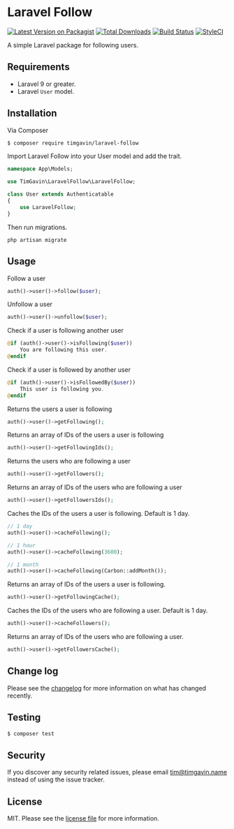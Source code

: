 # Laravel Follow

[![Latest Version on Packagist][ico-version]][link-packagist]
[![Total Downloads][ico-downloads]][link-downloads]
[![Build Status][ico-travis]][link-travis]
[![StyleCI][ico-styleci]][link-styleci]

A simple Laravel package for following users.

## Requirements
- Laravel 9 or greater.
- Laravel `User` model.

## Installation

Via Composer

``` bash
$ composer require timgavin/laravel-follow
```

Import Laravel Follow into your User model and add the trait.

```php
namespace App\Models;

use TimGavin\LaravelFollow\LaravelFollow;

class User extends Authenticatable
{
    use LaravelFollow;
}
```

Then run migrations.

```
php artisan migrate
```

## Usage

Follow a user
```php
auth()->user()->follow($user);
```

Unfollow a user
```php
auth()->user()->unfollow($user);
```

Check if a user is following another user
```php
@if (auth()->user()->isFollowing($user))
    You are following this user.
@endif
```

Check if a user is followed by another user
```php
@if (auth()->user()->isFollowedBy($user))
    This user is following you.
@endif
```

Returns the users a user is following
```php
auth()->user()->getFollowing();
```

Returns an array of IDs of the users a user is following
```php
auth()->user()->getFollowingIds();
```

Returns the users who are following a user
```php
auth()->user()->getFollowers();
```

Returns an array of IDs of the users who are following a user
```php
auth()->user()->getFollowersIds();
```

Caches the IDs of the users a user is following. Default is 1 day.
```php
// 1 day
auth()->user()->cacheFollowing();

// 1 hour
auth()->user()->cacheFollowing(3600);

// 1 month
auth()->user()->cacheFollowing(Carbon::addMonth());
```

Returns an array of IDs of the users a user is following.
```php
auth()->user()->getFollowingCache();
```

Caches the IDs of the users who are following a user. Default is 1 day.
```php
auth()->user()->cacheFollowers();
```

Returns an array of IDs of the users who are following a user.
```php
auth()->user()->getFollowersCache();
```

## Change log

Please see the [changelog](changelog.md) for more information on what has changed recently.

## Testing

``` bash
$ composer test
```

## Security

If you discover any security related issues, please email tim@timgavin.name instead of using the issue tracker.

## License

MIT. Please see the [license file](license.md) for more information.

[ico-version]: https://img.shields.io/packagist/v/timgavin/laravel-follow.svg?style=flat-square
[ico-downloads]: https://img.shields.io/packagist/dt/timgavin/laravel-follow.svg?style=flat-square
[ico-travis]: https://img.shields.io/travis/timgavin/laravel-follow/master.svg?style=flat-square
[ico-styleci]: https://styleci.io/repos/545076824/shield

[link-packagist]: https://packagist.org/packages/timgavin/laravel-follow
[link-downloads]: https://packagist.org/packages/timgavin/laravel-follow
[link-travis]: https://travis-ci.org/timgavin/laravel-follow
[link-styleci]: https://styleci.io/repos/545076824
[link-author]: https://github.com/timgavin
[link-contributors]: ../../contributors
